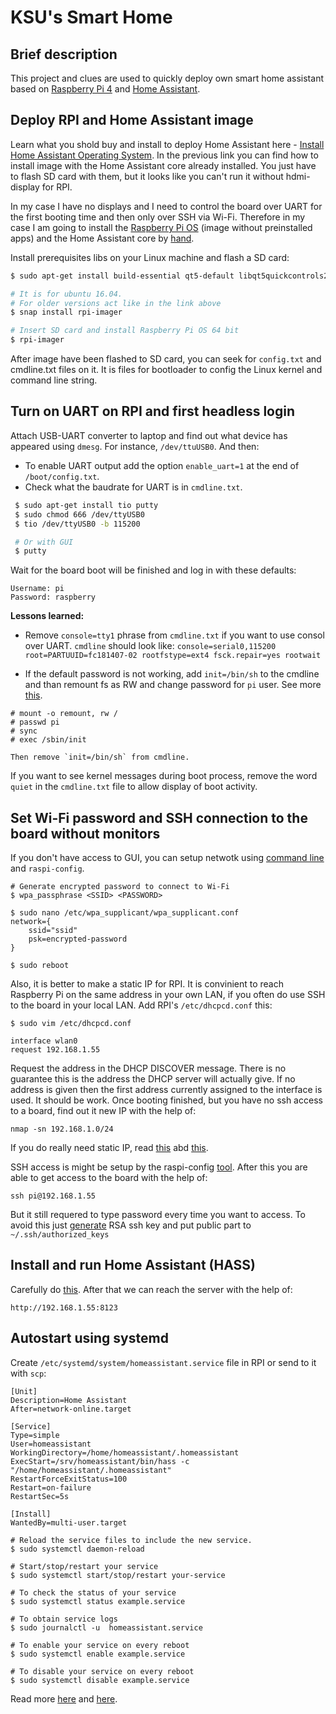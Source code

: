 # KSU's Smart Home


## Brief description
This project and clues are used to quickly deploy own smart home assistant based on
[Raspberry Pi 4](https://www.raspberrypi.com/products/raspberry-pi-4-model-b/) and [Home Assistant](https://www.home-assistant.io/).


## Deploy RPI and Home Assistant image
Learn what you shold buy and install to deploy Home Assistant here - [Install Home Assistant Operating System](https://www.home-assistant.io/installation/raspberrypi). In the previous link you can find how to install image with the Home Assistant core already installed. You just have to flash SD card with them, but it looks like you can't run it without hdmi-display for RPI.

In my case I have no displays and I need to control the board over UART for the first booting time and then only over SSH via Wi-Fi.
Therefore in my case I am going to install the [Raspberry Pi OS](https://www.raspberrypi.com/software/) (image without preinstalled apps) and the Home Assistant core by [hand](https://www.home-assistant.io/installation/raspberrypi#install-home-assistant-core).

Install prerequisites libs on your Linux machine and flash a SD card:
```sh
$ sudo apt-get install build-essential qt5-default libqt5quickcontrols2-5 libqt5multimedia5 libqt5webengine5 libqt5quick5 libqt5qml5

# It is for ubuntu 16.04.
# For older versions act like in the link above
$ snap install rpi-imager

# Insert SD card and install Raspberry Pi OS 64 bit
$ rpi-imager
```

After image have been flashed to SD card, you can seek for `config.txt` and cmdline.txt files on it. It is files for bootloader to config the Linux kernel and command line string.


## Turn on UART on RPI and first headless login
Attach USB-UART converter to laptop and find out what device has appeared using `dmesg`. For instance, `/dev/ttuUSB0`. And then:
 - To enable UART output add the option `enable_uart=1` at the end of `/boot/config.txt`.
 - Check what the baudrate for UART is in `cmdline.txt`.

```sh
 $ sudo apt-get install tio putty
 $ sudo chmod 666 /dev/ttyUSB0
 $ tio /dev/ttyUSB0 -b 115200

 # Or with GUI
 $ putty
```
 Wait for the board boot will be finished and log in with these defaults:
 ```
 Username: pi
 Password: raspberry
 ```
**Lessons learned:**
 - Remove `console=tty1` phrase from `cmdline.txt` if you want to use consol over UART. `cmdline` should look like: `console=serial0,115200 root=PARTUUID=fc181407-02 rootfstype=ext4 fsck.repair=yes rootwait`

 - If the default password is not working, add `init=/bin/sh` to the cmdline and than remount fs as RW and change password for `pi` user. See more [this](https://windowsreport.com/raspberry-pi-password-not-working/).
 ```
# mount -o remount, rw / 
# passwd pi
# sync
# exec /sbin/init

Then remove `init=/bin/sh` from cmdline.
 ```

If you want to see kernel messages during boot process, remove the word `quiet` in the `cmdline.txt` file to allow display of boot activity.


## Set Wi-Fi password and SSH connection to the board without monitors
If you don't have access to GUI, you can setup netwotk using [command line](https://www.raspberrypi.com/documentation/computers/configuration.html#using-the-command-line) and `raspi-config`.
```
# Generate encrypted password to connect to Wi-Fi
$ wpa_passphrase <SSID> <PASSWORD>

$ sudo nano /etc/wpa_supplicant/wpa_supplicant.conf
network={
	ssid="ssid"
	psk=encrypted-password
}

$ sudo reboot
```
Also, it is better to make a static IP for RPI. It is convinient to reach Raspberry Pi on the same address in your own LAN, if you often do use SSH to the board in your local LAN. Add RPI's `/etc/dhcpcd.conf` this:
```
$ sudo vim /etc/dhcpcd.conf

interface wlan0
request 192.168.1.55
```
Request the address in the DHCP DISCOVER message. There is no guarantee this is the address the DHCP server will actually give. If no address is given then the first address currently assigned to the interface is used.
It should be work. Once booting finished, but you have no ssh access to a board, find out it new IP with the help of:
```
nmap -sn 192.168.1.0/24
```
If you do really need static IP, read [this](https://www.ionos.com/digitalguide/server/configuration/provide-raspberry-pi-with-a-static-ip-address/) abd [this](https://raspberrypi.stackexchange.com/questions/37920/how-do-i-set-up-networking-wifi-static-ip-address-on-raspbian-raspberry-pi-os/74428#74428).

SSH access is might be setup by the raspi-config [tool](https://phoenixnap.com/kb/enable-ssh-raspberry-pi#ftoc-heading-4).
After this you are able to get access to the board with the help of:
```
ssh pi@192.168.1.55
```
But it still requered to type password every time you want to access.
To avoid this just [generate](https://danidudas.medium.com/how-to-connect-to-raspberry-pi-via-ssh-without-password-using-ssh-keys-3abd782688a) RSA ssh key and put public part to `~/.ssh/authorized_keys`


## Install and run Home Assistant (HASS)
Carefully do [this](https://www.home-assistant.io/installation/raspberrypi#install-home-assistant-core).
After that we can reach the server with the help of:
```
http://192.168.1.55:8123
```


## Autostart using systemd
Create `/etc/systemd/system/homeassistant.service` file in RPI or send to it with `scp`:
```
[Unit]
Description=Home Assistant
After=network-online.target

[Service]
Type=simple
User=homeassistant
WorkingDirectory=/home/homeassistant/.homeassistant
ExecStart=/srv/homeassistant/bin/hass -c "/home/homeassistant/.homeassistant"
RestartForceExitStatus=100
Restart=on-failure
RestartSec=5s

[Install]
WantedBy=multi-user.target
```

```
# Reload the service files to include the new service.
$ sudo systemctl daemon-reload

# Start/stop/restart your service
$ sudo systemctl start/stop/restart your-service

# To check the status of your service
$ sudo systemctl status example.service

# To obtain service logs
$ sudo journalctl -u  homeassistant.service

# To enable your service on every reboot
$ sudo systemctl enable example.service

# To disable your service on every reboot
$ sudo systemctl disable example.service
```
Read more [here](https://www.shubhamdipt.com/blog/how-to-create-a-systemd-service-in-linux/) and [here](https://community.home-assistant.io/t/autostart-using-systemd/199497).

